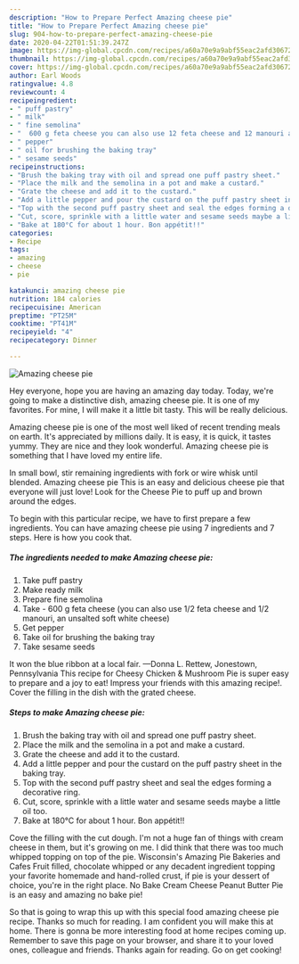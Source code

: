 ```yaml
---
description: "How to Prepare Perfect Amazing cheese pie"
title: "How to Prepare Perfect Amazing cheese pie"
slug: 904-how-to-prepare-perfect-amazing-cheese-pie
date: 2020-04-22T01:51:39.247Z
image: https://img-global.cpcdn.com/recipes/a60a70e9a9abf55eac2afd30672df67c/751x532cq70/amazing-cheese-pie-recipe-main-photo.jpg
thumbnail: https://img-global.cpcdn.com/recipes/a60a70e9a9abf55eac2afd30672df67c/751x532cq70/amazing-cheese-pie-recipe-main-photo.jpg
cover: https://img-global.cpcdn.com/recipes/a60a70e9a9abf55eac2afd30672df67c/751x532cq70/amazing-cheese-pie-recipe-main-photo.jpg
author: Earl Woods
ratingvalue: 4.8
reviewcount: 4
recipeingredient:
- " puff pastry"
- " milk"
- " fine semolina"
- "  600 g feta cheese you can also use 12 feta cheese and 12 manouri an unsalted soft white cheese"
- " pepper"
- " oil for brushing the baking tray"
- " sesame seeds"
recipeinstructions:
- "Brush the baking tray with oil and spread one puff pastry sheet."
- "Place the milk and the semolina in a pot and make a custard."
- "Grate the cheese and add it to the custard."
- "Add a little pepper and pour the custard on the puff pastry sheet in the baking tray."
- "Top with the second puff pastry sheet and seal the edges forming a decorative ring."
- "Cut, score, sprinkle with a little water and sesame seeds maybe a little oil too."
- "Bake at 180°C for about 1 hour. Bon appétit!!"
categories:
- Recipe
tags:
- amazing
- cheese
- pie

katakunci: amazing cheese pie 
nutrition: 184 calories
recipecuisine: American
preptime: "PT25M"
cooktime: "PT41M"
recipeyield: "4"
recipecategory: Dinner

---
```



![Amazing cheese pie](https://img-global.cpcdn.com/recipes/a60a70e9a9abf55eac2afd30672df67c/751x532cq70/amazing-cheese-pie-recipe-main-photo.jpg)

Hey everyone, hope you are having an amazing day today. Today, we're going to make a distinctive dish, amazing cheese pie. It is one of my favorites. For mine, I will make it a little bit tasty. This will be really delicious.

Amazing cheese pie is one of the most well liked of recent trending meals on earth. It's appreciated by millions daily. It is easy, it is quick, it tastes yummy. They are nice and they look wonderful. Amazing cheese pie is something that I have loved my entire life.

In small bowl, stir remaining ingredients with fork or wire whisk until blended. Amazing cheese pie This is an easy and delicious cheese pie that everyone will just love! Look for the Cheese Pie to puff up and brown around the edges.


To begin with this particular recipe, we have to first prepare a few ingredients. You can have amazing cheese pie using 7 ingredients and 7 steps. Here is how you cook that.

<!--inarticleads1-->

##### The ingredients needed to make Amazing cheese pie:

1. Take  puff pastry
1. Make ready  milk
1. Prepare  fine semolina
1. Take  - 600 g feta cheese (you can also use 1/2 feta cheese and 1/2 manouri, an unsalted soft white cheese)
1. Get  pepper
1. Take  oil for brushing the baking tray
1. Take  sesame seeds


It won the blue ribbon at a local fair. —Donna L. Rettew, Jonestown, Pennsylvania This recipe for Cheesy Chicken &amp; Mushroom Pie is super easy to prepare and a joy to eat! Impress your friends with this amazing recipe!. Cover the filling in the dish with the grated cheese. 

<!--inarticleads2-->

##### Steps to make Amazing cheese pie:

1. Brush the baking tray with oil and spread one puff pastry sheet.
1. Place the milk and the semolina in a pot and make a custard.
1. Grate the cheese and add it to the custard.
1. Add a little pepper and pour the custard on the puff pastry sheet in the baking tray.
1. Top with the second puff pastry sheet and seal the edges forming a decorative ring.
1. Cut, score, sprinkle with a little water and sesame seeds maybe a little oil too.
1. Bake at 180°C for about 1 hour. Bon appétit!!


Cove the filling with the cut dough. I&#39;m not a huge fan of things with cream cheese in them, but it&#39;s growing on me. I did think that there was too much whipped topping on top of the pie. Wisconsin&#39;s Amazing Pie Bakeries and Cafes Fruit filled, chocolate whipped or any decadent ingredient topping your favorite homemade and hand-rolled crust, if pie is your dessert of choice, you&#39;re in the right place. No Bake Cream Cheese Peanut Butter Pie is an easy and amazing no bake pie! 

So that is going to wrap this up with this special food amazing cheese pie recipe. Thanks so much for reading. I am confident you will make this at home. There is gonna be more interesting food at home recipes coming up. Remember to save this page on your browser, and share it to your loved ones, colleague and friends. Thanks again for reading. Go on get cooking!
